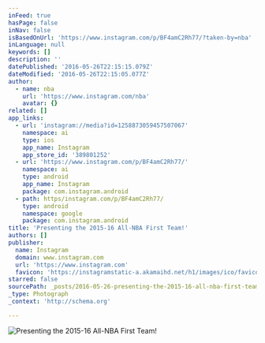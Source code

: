 ```yaml
---
inFeed: true
hasPage: false
inNav: false
isBasedOnUrl: 'https://www.instagram.com/p/BF4amC2Rh77/?taken-by=nba'
inLanguage: null
keywords: []
description: ''
datePublished: '2016-05-26T22:15:15.079Z'
dateModified: '2016-05-26T22:15:05.077Z'
author:
  - name: nba
    url: 'https://www.instagram.com/nba'
    avatar: {}
related: []
app_links:
  - url: 'instagram://media?id=1258873059457507067'
    namespace: ai
    type: ios
    app_name: Instagram
    app_store_id: '389801252'
  - url: 'https://www.instagram.com/p/BF4amC2Rh77/'
    namespace: ai
    type: android
    app_name: Instagram
    package: com.instagram.android
  - path: https/instagram.com/p/BF4amC2Rh77/
    type: android
    namespace: google
    package: com.instagram.android
title: 'Presenting the 2015-16 All-NBA First Team!'
authors: []
publisher:
  name: Instagram
  domain: www.instagram.com
  url: 'https://www.instagram.com'
  favicon: 'https://instagramstatic-a.akamaihd.net/h1/images/ico/favicon.ico/dfa85bb1fd63.ico'
starred: false
sourcePath: _posts/2016-05-26-presenting-the-2015-16-all-nba-first-team.md
_type: Photograph
_context: 'http://schema.org'

---
```

![Presenting the 2015-16 All-NBA First Team!](https://scontent.cdninstagram.com/t51.2885-15/s640x640/sh0.08/e35/13298136_1216770135001810_1777183605_n.jpg?ig_cache_key=MTI1ODg3MzA1OTQ1NzUwNzA2Nw%3D%3D.2)